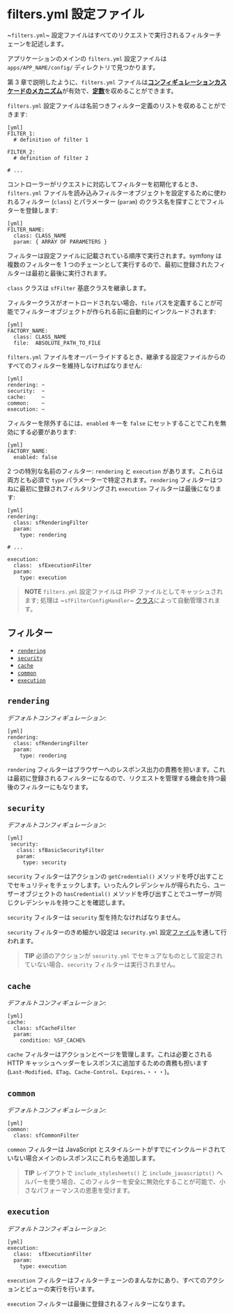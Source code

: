 filters.yml 設定ファイル
========================

~`filters.yml`~ 設定ファイルはすべてのリクエストで実行されるフィルターチェーンを記述します。

アプリケーションのメインの `filters.yml` 設定ファイルは `apps/APP_NAME/config/` ディレクトリで見つかります。

第 3 章で説明したように、`filters.yml` ファイルは[**コンフィギュレーションカスケードのメカニズム**](#chapter_03)が有効で、[**定数**](#chapter_03)を収めることができます。

`filters.yml` 設定ファイルは名前つきフィルター定義のリストを収めることができます:

    [yml]
    FILTER_1:
      # definition of filter 1

    FILTER_2:
      # definition of filter 2

    # ...

コントローラーがリクエストに対応してフィルターを初期化するとき、`filters.yml` ファイルを読み込みフィルターオブジェクトを設定するために使われるフィルター (`class`) とパラメーター (`param`) のクラス名を探すことでフィルターを登録します:

    [yml]
    FILTER_NAME:
      class: CLASS_NAME
      param: { ARRAY OF PARAMETERS }

フィルターは設定ファイルに記載されている順序で実行されます。symfony は複数のフィルターを 1 つのチェーンとして実行するので、最初に登録されたフィルターは最初と最後に実行されます。

`class` クラスは `sfFilter` 基底クラスを継承します。

フィルタークラスがオートロードされない場合、`file` パスを定義することが可能でフィルターオブジェクトが作られる前に自動的にインクルードされます:

    [yml]
    FACTORY_NAME:
      class: CLASS_NAME
      file:  ABSOLUTE_PATH_TO_FILE

`filters.yml` ファイルをオーバーライドするとき、継承する設定ファイルからのすべてのフィルターを維持しなければなりません:

    [yml]
    rendering: ~
    security:  ~
    cache:     ~
    common:    ~
    execution: ~

フィルターを除外するには、`enabled` キーを `false` にセットすることでこれを無効にする必要があります:

    [yml]
    FACTORY_NAME:
      enabled: false

2 つの特別な名前のフィルター: `rendering` と `execution` があります。これらは両方とも必須で `type` パラメーターで特定されます。`rendering` フィルターはつねに最初に登録されフィルタリングされ `execution` フィルターは最後になります:

    [yml]
    rendering:
      class: sfRenderingFilter
      param:
        type: rendering

    # ...

    execution:
      class:  sfExecutionFilter
      param:
        type: execution

>**NOTE**
>`filters.yml` 設定ファイルは PHP ファイルとしてキャッシュされます; 処理は ~`sfFilterConfigHandler`~ [クラス](#chapter_14_config_handlers_yml)によって自動管理されます。

<div class="pagebreak"></div>

フィルター
----------

 * [`rendering`](#chapter_12_rendering)
 * [`security`](#chapter_12_security)
 * [`cache`](#chapter_12_cache)
 * [`common`](#chapter_12_common)
 * [`execution`](#chapter_12_execution)

`rendering`
-----------

*デフォルトコンフィギュレーション*:

    [yml]
    rendering:
      class: sfRenderingFilter
      param:
        type: rendering

`rendering` フィルターはブラウザーへのレスポンス出力の責務を担います。これは最初に登録されるフィルターになるので、リクエストを管理する機会を持つ最後のフィルターにもなります。

`security`
----------

*デフォルトコンフィギュレーション*:

    [yml]
     security:
       class: sfBasicSecurityFilter
       param:
         type: security

`security` フィルターはアクションの `getCredential()` メソッドを呼び出すことでセキュリティをチェックします。いったんクレデンシャルが得られたら、ユーザーオブジェクトの `hasCredential()` メソッドを呼び出すことでユーザーが同じクレデンシャルを持つことを確認します。

`security` フィルターは `security` 型を持たなければなりません。

`security` フィルターのきめ細かい設定は `security.yml` 設定[ファイル](#chapter_08)を通して行われます。

>**TIP**
>必須のアクションが `security.yml` でセキュアなものとして設定されていない場合、`security` フィルターは実行されません。

`cache`
-------

*デフォルトコンフィギュレーション*:

    [yml]
    cache:
      class: sfCacheFilter
      param:
        condition: %SF_CACHE%

`cache` フィルターはアクションとページを管理します。これは必要とされる HTTP キャッシュヘッダーをレスポンスに追加するための責務も担います (`Last-Modified`、`ETag`、`Cache-Control`、`Expires`、・・・)。

`common`
--------

*デフォルトコンフィギュレーション*:

    [yml]
    common:
      class: sfCommonFilter

`common` フィルターは JavaScript とスタイルシートがすでにインクルードされていない場合メインのレスポンスにこれらを追加します。

>**TIP**
>レイアウトで `include_stylesheets()` と `include_javascripts()` ヘルパーを使う場合、このフィルターを安全に無効化することが可能で、小さなパフォーマンスの恩恵を受けます。

`execution`
-----------

*デフォルトコンフィギュレーション*:

    [yml]
    execution:
      class:  sfExecutionFilter
      param:
        type: execution

`execution` フィルターはフィルターチェーンのまんなかにあり、すべてのアクションとビューの実行を行います。

`execution` フィルターは最後に登録されるフィルターになります。
